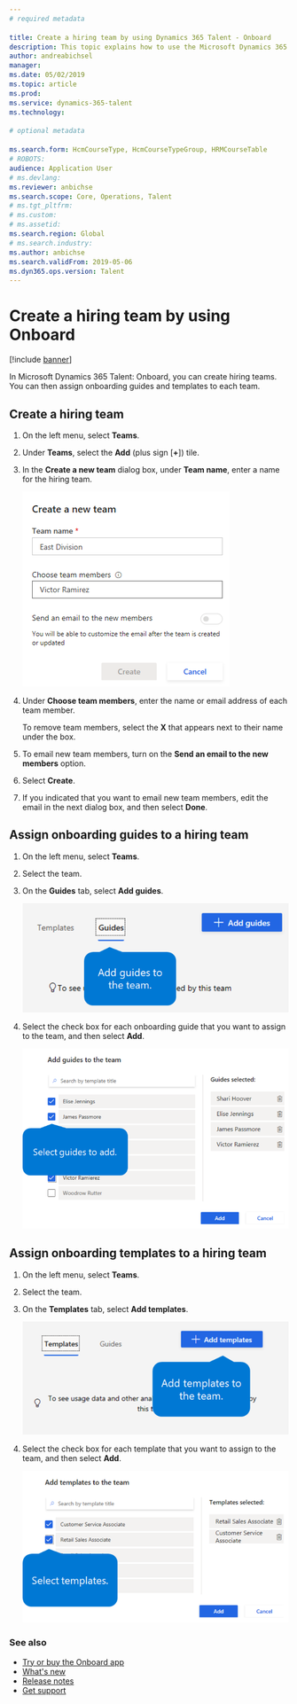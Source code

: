 ```yaml
---
# required metadata

title: Create a hiring team by using Dynamics 365 Talent - Onboard
description: This topic explains how to use the Microsoft Dynamics 365 Talent - Onboard app to create onboarding teams.
author: andreabichsel
manager:
ms.date: 05/02/2019
ms.topic: article
ms.prod:
ms.service: dynamics-365-talent
ms.technology:

# optional metadata

ms.search.form: HcmCourseType, HcmCourseTypeGroup, HRMCourseTable
# ROBOTS:
audience: Application User
# ms.devlang:
ms.reviewer: anbichse
ms.search.scope: Core, Operations, Talent
# ms.tgt_pltfrm:
# ms.custom:
# ms.assetid:
ms.search.region: Global
# ms.search.industry:
ms.author: anbichse
ms.search.validFrom: 2019-05-06
ms.dyn365.ops.version: Talent
---
```


# Create a hiring team by using Onboard

[!include [banner](includes/banner.md)]

In Microsoft Dynamics 365 Talent: Onboard, you can create hiring teams. You can then assign onboarding guides and templates to each team.

## Create a hiring team

1. On the left menu, select **Teams**.
2. Under **Teams**, select the **Add** (plus sign \[**+**\]) tile.
3. In the **Create a new team** dialog box, under **Team name**, enter a name for the hiring team.

    ![[Creating a new team in Onboard](./media/onboard-create-team.png)](./media/onboard-create-team.png)

4. Under **Choose team members**, enter the name or email address of each team member.

    To remove team members, select the **X** that appears next to their name under the box.

5. To email new team members, turn on the **Send an email to the new members** option.
6. Select **Create**.
7. If you indicated that you want to email new team members, edit the email in the next dialog box, and then select **Done**.

## Assign onboarding guides to a hiring team

1. On the left menu, select **Teams**.
2. Select the team.
3. On the **Guides** tab, select **Add guides**.

    ![[Adding onboarding guides to a team](./media/onboard-add-guides-to-team.png)](./media/onboard-add-guides-to-team.png)

4. Select the check box for each onboarding guide that you want to assign to the team, and then select **Add**.

    ![[Selecting the onboarding guides to add to the team](./media/onboard-select-guides.png)](./media/onboard-select-guides.png)

## Assign onboarding templates to a hiring team

1. On the left menu, select **Teams**.
2. Select the team.
3. On the **Templates** tab, select **Add templates**.

    ![[Adding templates to a team](./media/onboard-add-templates-to-team.png)](./media/onboard-add-templates-to-team.png)

4. Select the check box for each template that you want to assign to the team, and then select **Add**.

    ![[Selecting the templates to add to the team](./media/onboard-select-templates.png)](./media/onboard-select-templates.png)

### See also

- [Try or buy the Onboard app](https://dynamics.microsoft.com/talent/onboard/)
- [What's new](./whats-new.md)
- [Release notes](https://docs.microsoft.com/business-applications-release-notes/index)
- [Get support](./talent-support.md)
